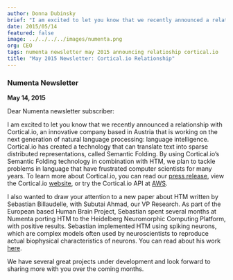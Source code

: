 ```yaml
---
author: Donna Dubinsky
brief: "I am excited to let you know that we recently announced a relationship with Cortical.io, an innovative company based in Austria that is working on the next generation of natural language processing: language intelligence. Cortical.io has created a technology that can"
date: 2015/05/14
featured: false
image: ../../../../images/numenta.png
org: CEO
tags: numenta newsletter may 2015 announcing relatioship cortical.io
title: "May 2015 Newsletter: Cortical.io Relationship"
---
```


### Numenta Newsletter

**May 14, 2015**

Dear Numenta newsletter subscriber:

I am excited to let you know that we recently announced a relationship with
Cortical.io, an innovative company based
in Austria that is working on the next generation of natural language
processing: language intelligence. Cortical.io has created a technology that can
translate text into sparse distributed representations, called Semantic Folding.
By using Cortical.io’s Semantic Folding technology in combination with HTM, we
plan to tackle problems in language that have frustrated computer scientists for
many years. To learn more about Cortical.io, you can read our
[press release](/press/numenta-and-cortical-io-form-strategic-partnership.html),
view the Cortical.io [website](http://cortical.io/), or try the Cortical.io API
at [AWS](https://aws.amazon.com/marketplace/seller-profile?id=c88ca878-a648-464c-b29b-38ba057bd2f5).

I also wanted to draw your attention to a new paper about HTM written by
Sebastian Billaudelle, with Subutai Ahmad, our VP Research. As part of the
European based Human Brain Project, Sebastian spent several months at Numenta
porting HTM to the Heidelberg Neuromorphic Computing Platform, with positive
results. Sebastian implemented HTM using spiking neurons, which are complex
models often used by neuroscientists to reproduce actual biophysical
characteristics of neurons. You can read about his work <t render="hbs">[here]({{site.paths.ext.paper.neuromorph}})</t>.

We have several great projects under development and look forward to sharing
more with you over the coming months.
